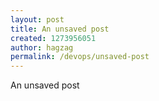 ```yaml
---
layout: post
title: An unsaved post
created: 1273956051
author: hagzag
permalink: /devops/unsaved-post
---
```

<p>An unsaved post</p>
